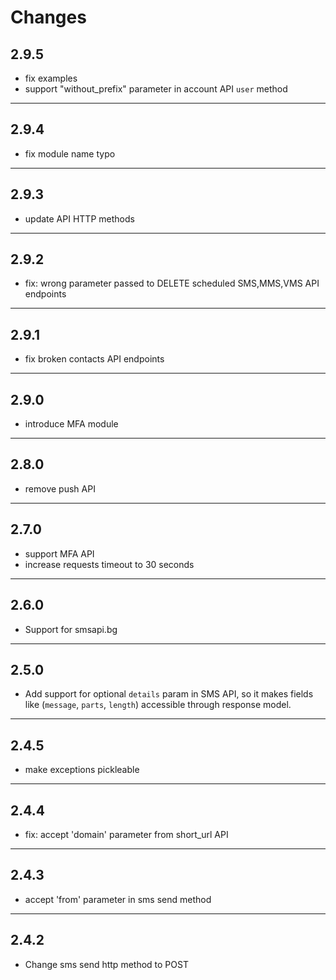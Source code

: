 # Changes

## 2.9.5
- fix examples
- support "without_prefix" parameter in account API `user` method
---

## 2.9.4
- fix module name typo
---

## 2.9.3
- update API HTTP methods
---

## 2.9.2
- fix: wrong parameter passed to DELETE scheduled SMS,MMS,VMS API endpoints
---

## 2.9.1
- fix broken contacts API endpoints
---

## 2.9.0
- introduce MFA module
---

## 2.8.0
- remove push API
---

## 2.7.0
- support MFA API
- increase requests timeout to 30 seconds
---

## 2.6.0
- Support for smsapi.bg
___

## 2.5.0
- Add support for optional `details` param in SMS API, so it makes fields like (`message`, `parts`, `length`) accessible through response model. 
___

## 2.4.5

- make exceptions pickleable
___

## 2.4.4

- fix: accept 'domain' parameter from short_url API   
___

## 2.4.3

- accept 'from' parameter in sms send method   
___

## 2.4.2

- Change sms send http method to POST